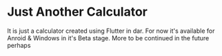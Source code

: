 # Just Another Calculator

It is just a calculator created using Flutter in dar. For now it's available for Anroid & Windows in it's Beta stage. More to be continued in the future perhaps
